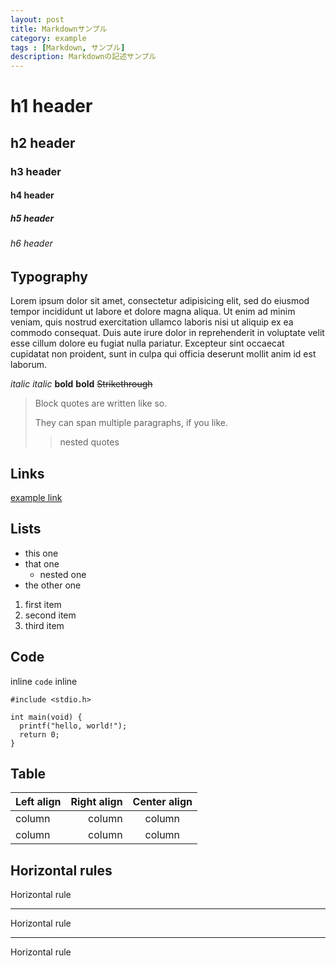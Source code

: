 ```yaml
---
layout: post
title: Markdownサンプル
category: example
tags : [Markdown, サンプル]
description: Markdownの記述サンプル
---
```

h1 header
============

h2 header
------------

### h3 header

#### h4 header

##### h5 header

###### h6 header

## Typography
Lorem ipsum dolor sit amet, consectetur adipisicing elit, sed do eiusmod tempor incididunt ut labore et dolore magna aliqua. Ut enim ad minim veniam, quis nostrud exercitation ullamco laboris nisi ut aliquip ex ea commodo consequat. Duis aute irure dolor in reprehenderit in voluptate velit esse cillum dolore eu fugiat nulla pariatur. Excepteur sint occaecat cupidatat non proident, sunt in culpa qui officia deserunt mollit anim id est laborum.

*italic* _italic_
__bold__ **bold**
~~Strikethrough~~

> Block quotes are
> written like so.
>
> They can span multiple paragraphs,
> if you like.
>
>> nested quotes

## Links
[example link](http://www.example.com)

## Lists
- this one
- that one
  - nested one
- the other one

1. first item
2. second item
3. third item

## Code
inline `code` inline

~~~
#include <stdio.h>

int main(void) {
  printf("hello, world!");
  return 0;
}
~~~

## Table
| Left align | Right align | Center align |
|:-----------|------------:|:------------:|
| column     |      column |    column    |
| column     |      column |    column    |

## Horizontal rules

Horizontal rule

---

Horizontal rule

***

Horizontal rule
